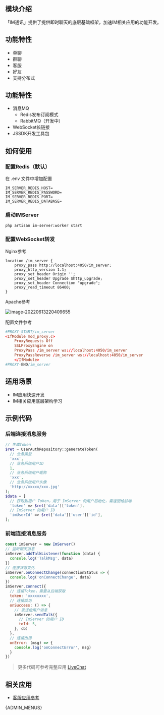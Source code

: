 
## 模块介绍

「IM通讯」提供了提供即时聊天的底层基础框架，加速IM相关应用的功能开发。

## 功能特性

- 单聊
- 群聊
- 客服
- 好友
- 支持分布式

## 功能特性

- 消息MQ
    - Redis发布订阅模式
    - RabbitMQ（开发中）
- WebSocket长链接
- JSSDK开发工具包

## 如何使用

### 配置Redis（默认）

在 .env 文件中增加配置

```
IM_SERVER_REDIS_HOST=
IM_SERVER_REDIS_PASSWORD=
IM_SERVER_REDIS_PORT=
IM_SERVER_REDIS_DATABASE=
```

### 启动IMServer

```
php artisan im-server:worker start
```

### 配置WebSocket转发

Nginx参考

```
location /im_server {
    proxy_pass http://localhost:4050/im_server;
    proxy_http_version 1.1;
    proxy_set_header Origin '';
    proxy_set_header Upgrade $http_upgrade;
    proxy_set_header Connection "upgrade";
    proxy_read_timeout 86400;
}
```

Apache参考

![image-20220613220409655](https://ms-assets.modstart.com/data/image/2022/06/13/50652_wctx_4181.png)

配置文件参考

```conf
#PROXY-START/im_server
<IfModule mod_proxy.c>
    ProxyRequests Off
    SSLProxyEngine on
    ProxyPass /im_server ws://localhost:4050/im_server
    ProxyPassReverse /im_server ws://localhost:4050/im_server
    </IfModule>
#PROXY-END/im_server
```



## 适用场景

- IM应用快速开发
- IM相关应用底层架构学习

## 示例代码

### 后端连接消息服务

```php
// 生成Token
$ret = UserAuthRepository::generateToken(
  // 业务类型
  'xxx',
  // 业务系统用户ID
  1,
  // 业务系统用户昵称
  'xxx',
  // 业务系统用户头像
  'http://xxxxx/xxx.jpg'
);
$data = [
  // 获取到用户 Token，用于 ImServer 的用户初始化，需返回给前端
  'token' => $ret['data']['token'],
  // ImServer 的用户 ID
  'imUserId' => $ret['data']['user']['id'],
];
```

### 前端连接消息服务

```javascript
const imServer = new ImServer()
// 监听聊天消息
imServer.addTalkListener(function (data) {
  console.log('TalkMsg', data)
})
// 连接状态变化
imServer.onConnectChange(connectionStatus => {
  console.log('onConnectChange', data)
})
imServer.connect({
  // 连接Token，需要从后端获取
  token: 'xxxxxxxx',
  // 连接成功
  onSuccess: () => {
    // 发送给用户消息
    imServer.sendTalk({
      // ImServer 的用户 ID
      toId: 5,
    }, cb)
  },
  // 连接出错
  onError: (msg) => {
    console.log('onConnectError', msg)
  }
})
```

> 更多代码可参考完整应用 [LiveChat](https://modstart.com/m/LiveChat)

## 相关应用

- [客服应用参考](https://modstart.com/m/LiveChat)



{ADMIN_MENUS}